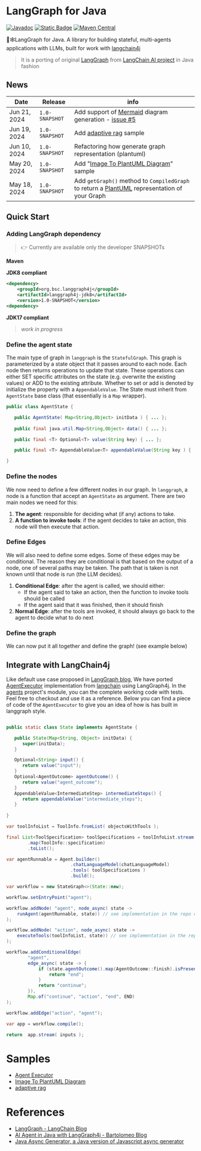 
# LangGraph for Java

[![Javadoc](https://img.shields.io/badge/Javadoc-Documentation-blue)][javadocs] [![Static Badge](https://img.shields.io/badge/maven--snapshots-1.0--SNAPSHOT-blue)][snapshots] [![Maven Central](https://img.shields.io/maven-central/v/org.bsc.langgraph4j-jdk8/langgraph4j-jdk8.svg)]() 

🦜🕸️LangGraph for Java. A library for building stateful, multi-agents applications with LLMs, built for work with [langchain4j]
> It is a porting of original [LangGraph] from [LangChain AI project][langchain.ai] in Java fashion


## News

| Date         | Release | info
|--------------| --- | ---
| Jun 21, 2024 | `1.0-SNAPSHOT` | Add support of [Mermaid] diagram generation - [issue #5](https://github.com/bsorrentino/langgraph4j/issues/5)
| Jun 19, 2024 | `1.0-SNAPSHOT` | Add [adaptive rag](adaptice-rag/README.md) sample
| Jun 10, 2024 | `1.0-SNAPSHOT` | Refactoring how generate graph representation (plantuml)
| May 20, 2024 | `1.0-SNAPSHOT` | Add "[Image To PlantUML Diagram](agents-jdk8/README.md#generate-plantuml-diagram-from-image)" sample
| May 18, 2024 | `1.0-SNAPSHOT` | Add `getGraph()` method to `CompiledGraph` to return a [PlantUML] representation of your Graph


## Quick Start 

### Adding LangGraph dependency 

> 👉 Currently are available only the developer SNAPSHOTs

**Maven**

**JDK8 compliant**
```xml
<dependency>
    <groupId>org.bsc.langgraph4j</groupId>
    <artifactId>langgraph4j-jdk8</artifactId>
    <version>1.0-SNAPSHOT</version>
<dependency>
```

**JDK17 compliant**
> _work in progress_


### Define the agent state

The main type of graph in `langgraph` is the `StatefulGraph`. This graph is parameterized by a state object that it passes around to each node. 
Each node then returns operations to update that state. These operations can either SET specific attributes on the state (e.g. overwrite the existing values) or ADD to the existing attribute. 
Whether to set or add is denoted by initialize the property with a `AppendableValue`. The State must inherit from `AgentState` base class (that essentially is a `Map` wrapper).

```java
public class AgentState {

   public AgentState( Map<String,Object> initData ) { ... };
   
   public final java.util.Map<String,Object> data() { ... };

   public final <T> Optional<T> value(String key) { ... };

   public final <T> AppendableValue<T> appendableValue(String key ) { ... };

}
```

### Define the nodes

We now need to define a few different nodes in our graph. In `langgraph`, a node is a function that accept an `AgentState` as argument. There are two main nodes we need for this:

1. **The agent**: responsible for deciding what (if any) actions to take.
1. **A function to invoke tools**: if the agent decides to take an action, this node will then execute that action.

### Define Edges

We will also need to define some edges. Some of these edges may be conditional. The reason they are conditional is that based on the output of a node, one of several paths may be taken. The path that is taken is not known until that node is run (the LLM decides).

1. **Conditional Edge**: after the agent is called, we should either:
    * If the agent said to take an action, then the function to invoke tools should be called
    * If the agent said that it was finished, then it should finish
1. **Normal Edge**: after the tools are invoked, it should always go back to the agent to decide what to do next

### Define the graph

We can now put it all together and define the graph! (see example below)

## Integrate with LangChain4j

Like default use case proposed in [LangGraph blog][langgraph.blog], We have ported [AgentExecutor] implementation from [langchain] using LangGraph4j. In the [agents](agents) project's module, you can the complete working code with tests. Feel free to checkout and use it as a reference.
Below you can find a piece of code of the `AgentExecutor` to give you an idea of how is has built in langgraph style.


```java

public static class State implements AgentState {

   public State(Map<String, Object> initData) {
      super(initData);
   }

   Optional<String> input() {
      return value("input");
   }
   Optional<AgentOutcome> agentOutcome() {
      return value("agent_outcome");
   }
   AppendableValue<IntermediateStep> intermediateSteps() {
      return appendableValue("intermediate_steps");
   }
   
}

var toolInfoList = ToolInfo.fromList( objectsWithTools );

final List<ToolSpecification> toolSpecifications = toolInfoList.stream()
        .map(ToolInfo::specification)
        .toList();

var agentRunnable = Agent.builder()
                        .chatLanguageModel(chatLanguageModel)
                        .tools( toolSpecifications )
                        .build();

var workflow = new StateGraph<>(State::new);

workflow.setEntryPoint("agent");

workflow.addNode( "agent", node_async( state ->
    runAgent(agentRunnable, state)) // see implementation in the repo code
);

workflow.addNode( "action", node_async( state ->
    executeTools(toolInfoList, state)) // see implementation in the repo code
);

workflow.addConditionalEdge(
        "agent",
        edge_async( state -> {
            if (state.agentOutcome().map(AgentOutcome::finish).isPresent()) {
                return "end";
            }
            return "continue";
        }),
        Map.of("continue", "action", "end", END)
);

workflow.addEdge("action", "agent");

var app = workflow.compile();

return  app.stream( inputs );

```

# Samples

* [Agent Executor](agent-executor/README.md)
* [Image To PlantUML Diagram](image-to-diagram/README.md)
* [adaptive rag](adaptive-rag/README.md)
# References

* [LangGraph - LangChain Blog][langgraph.blog]
* [AI Agent in Java with LangGraph4j - Bartolomeo Blog][article01]
* [Java Async Generator, a Java version of Javascript async generator][java-async-generator]

[article01]: https://bsorrentino.github.io/bsorrentino/ai/2024/05/20/langgraph-for-java.html
[langgraph.blog]: https://blog.langchain.dev/langgraph/
[langchain4j]: https://github.com/langchain4j/langchain4j
[langchain.ai]: https://github.com/langchain-ai
[langchain]: https://github.com/langchain-ai/langchain/
[langgraph]: https://github.com/langchain-ai/langgraph
[langchain.agents]: https://python.langchain.com/docs/modules/agents/
[AgentExecutor]: https://github.com/langchain-ai/langchain/blob/master/libs/langchain/langchain/agents/agent.py
[PlantUML]: https://plantuml.com
[java-async-generator]: https://github.com/bsorrentino/java-async-generator
[Mermaid]: https://mermaid.js.org

[javadocs]: https://bsorrentino.github.io/langgraph4j/apidocs/index.html
[snapshots]: https://oss.sonatype.org/content/repositories/snapshots/org/bsc/langgraph4j/langgraph4j-jdk8/1.0-SNAPSHOT